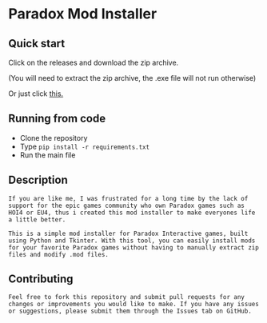 # Paradox Mod Installer

## Quick start
Click on the releases and download the zip archive.

(You will need to extract the zip archive, the .exe file will not run otherwise)

Or just click [this.](https://github.com/NZAYc/PDX-Mod-Installer/releases/tag/release)

## Running from code
- Clone the repository
- Type `pip install -r requirements.txt`
- Run the main file

## Description

    If you are like me, I was frustrated for a long time by the lack of support for the epic games community who own Paradox games such as HOI4 or EU4, thus i created this mod installer to make everyones life a little better.
    
    This is a simple mod installer for Paradox Interactive games, built using Python and Tkinter. With this tool, you can easily install mods for your favorite Paradox games without having to manually extract zip files and modify .mod files.

## Contributing

    Feel free to fork this repository and submit pull requests for any changes or improvements you would like to make. If you have any issues or suggestions, please submit them through the Issues tab on GitHub.


